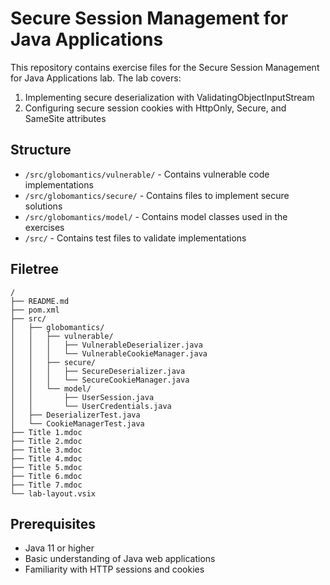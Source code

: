 # Secure Session Management for Java Applications

This repository contains exercise files for the Secure Session Management for Java Applications lab. The lab covers:

1. Implementing secure deserialization with ValidatingObjectInputStream
2. Configuring secure session cookies with HttpOnly, Secure, and SameSite attributes

## Structure

- `/src/globomantics/vulnerable/` - Contains vulnerable code implementations
- `/src/globomantics/secure/` - Contains files to implement secure solutions 
- `/src/globomantics/model/` - Contains model classes used in the exercises
- `/src/` - Contains test files to validate implementations

## Filetree
```
/
├── README.md
├── pom.xml
├── src/
│   ├── globomantics/
│   │   ├── vulnerable/
│   │   │   ├── VulnerableDeserializer.java
│   │   │   └── VulnerableCookieManager.java
│   │   ├── secure/
│   │   │   ├── SecureDeserializer.java
│   │   │   └── SecureCookieManager.java
│   │   └── model/
│   │       ├── UserSession.java
│   │       └── UserCredentials.java
│   ├── DeserializerTest.java
│   └── CookieManagerTest.java
├── Title 1.mdoc
├── Title 2.mdoc
├── Title 3.mdoc
├── Title 4.mdoc
├── Title 5.mdoc
├── Title 6.mdoc
├── Title 7.mdoc
└── lab-layout.vsix
```

## Prerequisites

- Java 11 or higher
- Basic understanding of Java web applications
- Familiarity with HTTP sessions and cookies
